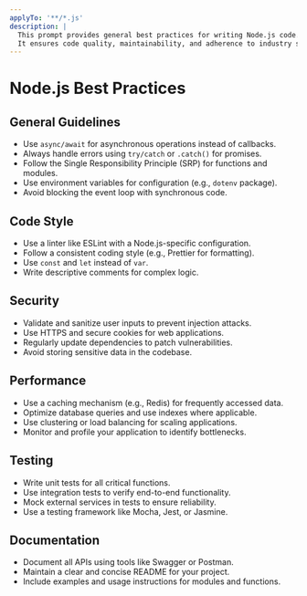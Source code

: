 ```yaml
---
applyTo: '**/*.js'
description: |
  This prompt provides general best practices for writing Node.js code.
  It ensures code quality, maintainability, and adherence to industry standards.
---
```

# Node.js Best Practices

## General Guidelines
- Use `async/await` for asynchronous operations instead of callbacks.
- Always handle errors using `try/catch` or `.catch()` for promises.
- Follow the Single Responsibility Principle (SRP) for functions and modules.
- Use environment variables for configuration (e.g., `dotenv` package).
- Avoid blocking the event loop with synchronous code.

## Code Style
- Use a linter like ESLint with a Node.js-specific configuration.
- Follow a consistent coding style (e.g., Prettier for formatting).
- Use `const` and `let` instead of `var`.
- Write descriptive comments for complex logic.

## Security
- Validate and sanitize user inputs to prevent injection attacks.
- Use HTTPS and secure cookies for web applications.
- Regularly update dependencies to patch vulnerabilities.
- Avoid storing sensitive data in the codebase.

## Performance
- Use a caching mechanism (e.g., Redis) for frequently accessed data.
- Optimize database queries and use indexes where applicable.
- Use clustering or load balancing for scaling applications.
- Monitor and profile your application to identify bottlenecks.

## Testing
- Write unit tests for all critical functions.
- Use integration tests to verify end-to-end functionality.
- Mock external services in tests to ensure reliability.
- Use a testing framework like Mocha, Jest, or Jasmine.

## Documentation
- Document all APIs using tools like Swagger or Postman.
- Maintain a clear and concise README for your project.
- Include examples and usage instructions for modules and functions.
